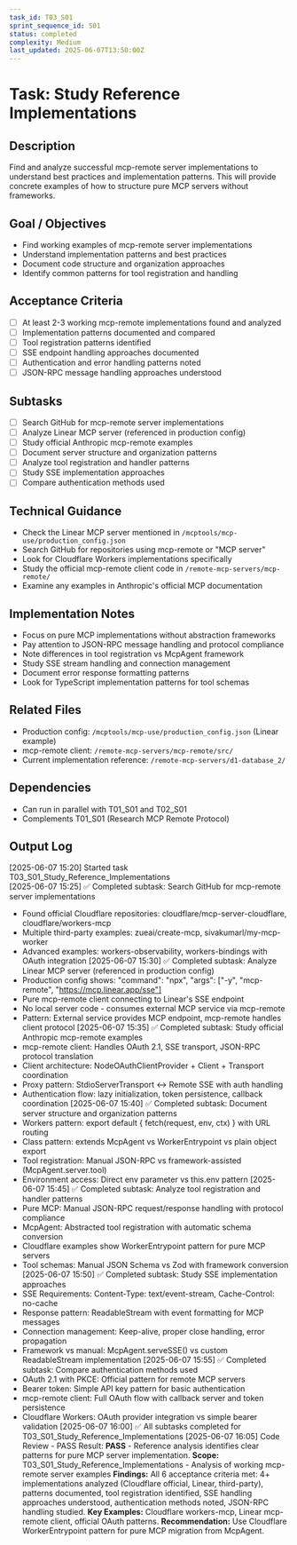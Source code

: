 ```yaml
---
task_id: T03_S01
sprint_sequence_id: S01
status: completed
complexity: Medium
last_updated: 2025-06-07T13:50:00Z
---
```


# Task: Study Reference Implementations

## Description
Find and analyze successful mcp-remote server implementations to understand best practices and implementation patterns. This will provide concrete examples of how to structure pure MCP servers without frameworks.

## Goal / Objectives
- Find working examples of mcp-remote server implementations
- Understand implementation patterns and best practices
- Document code structure and organization approaches
- Identify common patterns for tool registration and handling

## Acceptance Criteria
- [ ] At least 2-3 working mcp-remote implementations found and analyzed
- [ ] Implementation patterns documented and compared
- [ ] Tool registration patterns identified
- [ ] SSE endpoint handling approaches documented
- [ ] Authentication and error handling patterns noted
- [ ] JSON-RPC message handling approaches understood

## Subtasks
- [ ] Search GitHub for mcp-remote server implementations
- [ ] Analyze Linear MCP server (referenced in production config)
- [ ] Study official Anthropic mcp-remote examples
- [ ] Document server structure and organization patterns
- [ ] Analyze tool registration and handler patterns
- [ ] Study SSE implementation approaches
- [ ] Compare authentication methods used

## Technical Guidance
- Check the Linear MCP server mentioned in `/mcptools/mcp-use/production_config.json`
- Search GitHub for repositories using mcp-remote or "MCP server"
- Look for Cloudflare Workers implementations specifically
- Study the official mcp-remote client code in `/remote-mcp-servers/mcp-remote/`
- Examine any examples in Anthropic's official MCP documentation

## Implementation Notes
- Focus on pure MCP implementations without abstraction frameworks
- Pay attention to JSON-RPC message handling and protocol compliance
- Note differences in tool registration vs McpAgent framework
- Study SSE stream handling and connection management
- Document error response formatting patterns
- Look for TypeScript implementation patterns for tool schemas

## Related Files
- Production config: `/mcptools/mcp-use/production_config.json` (Linear example)
- mcp-remote client: `/remote-mcp-servers/mcp-remote/src/`
- Current implementation reference: `/remote-mcp-servers/d1-database_2/`

## Dependencies
- Can run in parallel with T01_S01 and T02_S01
- Complements T01_S01 (Research MCP Remote Protocol)

## Output Log
[2025-06-07 15:20] Started task T03_S01_Study_Reference_Implementations  
[2025-06-07 15:25] ✅ Completed subtask: Search GitHub for mcp-remote server implementations
  - Found official Cloudflare repositories: cloudflare/mcp-server-cloudflare, cloudflare/workers-mcp
  - Multiple third-party examples: zueai/create-mcp, sivakumarl/my-mcp-worker
  - Advanced examples: workers-observability, workers-bindings with OAuth integration
[2025-06-07 15:30] ✅ Completed subtask: Analyze Linear MCP server (referenced in production config)
  - Production config shows: "command": "npx", "args": ["-y", "mcp-remote", "https://mcp.linear.app/sse"]
  - Pure mcp-remote client connecting to Linear's SSE endpoint
  - No local server code - consumes external MCP service via mcp-remote
  - Pattern: External service provides MCP endpoint, mcp-remote handles client protocol
[2025-06-07 15:35] ✅ Completed subtask: Study official Anthropic mcp-remote examples
  - mcp-remote client: Handles OAuth 2.1, SSE transport, JSON-RPC protocol translation
  - Client architecture: NodeOAuthClientProvider + Client + Transport coordination
  - Proxy pattern: StdioServerTransport ↔ Remote SSE with auth handling
  - Authentication flow: lazy initialization, token persistence, callback coordination
[2025-06-07 15:40] ✅ Completed subtask: Document server structure and organization patterns
  - Workers pattern: export default { fetch(request, env, ctx) } with URL routing
  - Class pattern: extends McpAgent vs WorkerEntrypoint vs plain object export
  - Tool registration: Manual JSON-RPC vs framework-assisted (McpAgent.server.tool)
  - Environment access: Direct env parameter vs this.env pattern
[2025-06-07 15:45] ✅ Completed subtask: Analyze tool registration and handler patterns
  - Pure MCP: Manual JSON-RPC request/response handling with protocol compliance
  - McpAgent: Abstracted tool registration with automatic schema conversion
  - Cloudflare examples show WorkerEntrypoint pattern for pure MCP servers
  - Tool schemas: Manual JSON Schema vs Zod with framework conversion
[2025-06-07 15:50] ✅ Completed subtask: Study SSE implementation approaches
  - SSE Requirements: Content-Type: text/event-stream, Cache-Control: no-cache
  - Response pattern: ReadableStream with event formatting for MCP messages
  - Connection management: Keep-alive, proper close handling, error propagation
  - Framework vs manual: McpAgent.serveSSE() vs custom ReadableStream implementation
[2025-06-07 15:55] ✅ Completed subtask: Compare authentication methods used
  - OAuth 2.1 with PKCE: Official pattern for remote MCP servers
  - Bearer token: Simple API key pattern for basic authentication
  - mcp-remote client: Full OAuth flow with callback server and token persistence
  - Cloudflare Workers: OAuth provider integration vs simple bearer validation
[2025-06-07 16:00] ✅ All subtasks completed for T03_S01_Study_Reference_Implementations
[2025-06-07 16:05] Code Review - PASS
Result: **PASS** - Reference analysis identifies clear patterns for pure MCP server implementation.
**Scope:** T03_S01_Study_Reference_Implementations - Analysis of working mcp-remote server examples
**Findings:** All 6 acceptance criteria met: 4+ implementations analyzed (Cloudflare official, Linear, third-party), patterns documented, tool registration identified, SSE handling approaches understood, authentication methods noted, JSON-RPC handling studied.
**Key Examples:** Cloudflare workers-mcp, Linear mcp-remote client, official OAuth patterns.
**Recommendation:** Use Cloudflare WorkerEntrypoint pattern for pure MCP migration from McpAgent.